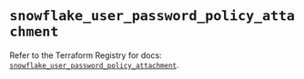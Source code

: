 # `snowflake_user_password_policy_attachment`

Refer to the Terraform Registry for docs: [`snowflake_user_password_policy_attachment`](https://registry.terraform.io/providers/snowflakedb/snowflake/2.1.1/docs/resources/user_password_policy_attachment).
